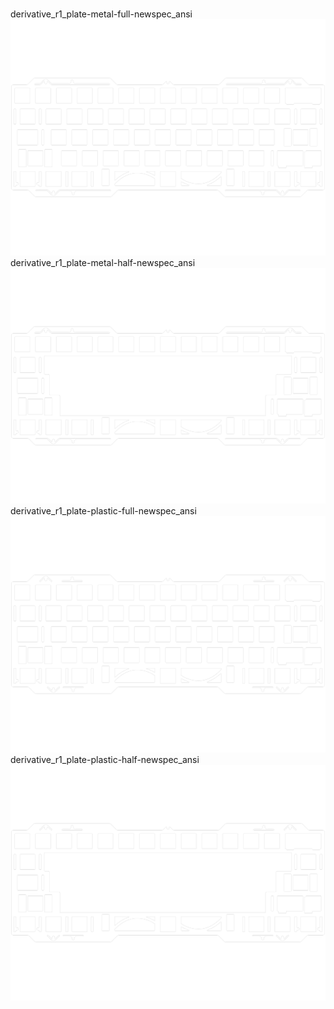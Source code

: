 <br/>derivative_r1_plate-metal-full-newspec_ansi<br/>![image](./derivative_r1_plate-metal-full-newspec_ansi.png)<br/>derivative_r1_plate-metal-half-newspec_ansi<br/>![image](./derivative_r1_plate-metal-half-newspec_ansi.png)<br/>derivative_r1_plate-plastic-full-newspec_ansi<br/>![image](./derivative_r1_plate-plastic-full-newspec_ansi.png)<br/>derivative_r1_plate-plastic-half-newspec_ansi<br/>![image](./derivative_r1_plate-plastic-half-newspec_ansi.png)